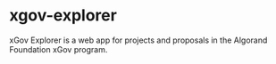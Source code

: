 # xgov-explorer
xGov Explorer is a web app for projects and proposals in the Algorand Foundation xGov program.
